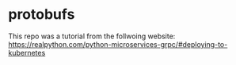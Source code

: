 # protobufs

This repo was a tutorial from the follwoing website:
https://realpython.com/python-microservices-grpc/#deploying-to-kubernetes  
